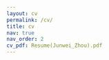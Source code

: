 ```yaml
---
layout: cv
permalink: /cv/
title: cv
nav: true
nav_order: 2
cv_pdf: Resume(Junwei_Zhou).pdf
---
```

